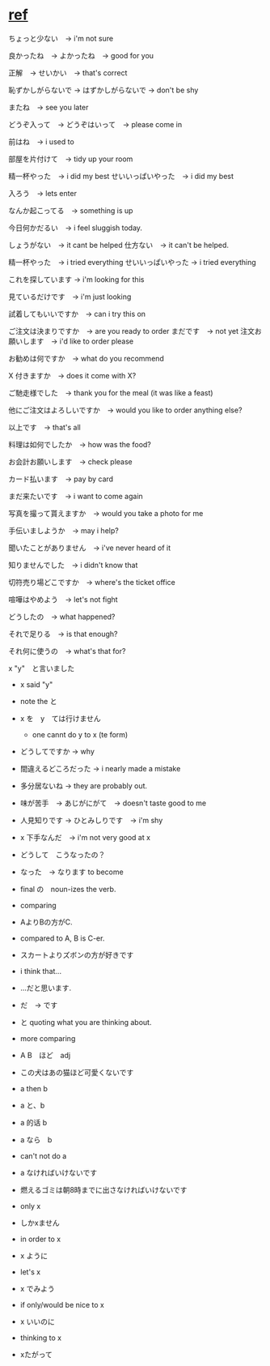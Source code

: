 # [ref](https://www.youtube.com/watch?v=Dy-DmYCcyzA&t=1554s)

ちょっと少ない　→ i'm not sure

良かったね　→ よかったね　→ good for you

正解　→ せいかい　→ that's correct

恥ずかしがらないで → はずかしがらないで → don't be shy

またね　→ see you later

どうぞ入って　→ どうぞはいって　→ please come in

前はね　→ i used to

部屋を片付けて　→ tidy up your room

精一杯やった　→ i did my best
せいいっぱいやった　→ i did my best

入ろう　→ lets enter

なんか起こってる　→ something is up

今日何かだるい　→ i feel sluggish today.

しょうがない　→ it cant be helped
仕方ない　→ it can't be helped.

精一杯やった　→ i tried everything
せいいっぱいやった → i tried everything

これを探しています → i'm looking for this

見ているだけです　→ i'm just looking

試着してもいいですか　→ can i try this on

ご注文は決まりですか　→ are you ready to order
まだです　→ not yet
注文お願いします　→ i'd like to order please

お勧めは何ですか　→ what do you recommend

X 付きますか　→ does it come with X?

ご馳走様でした　→ thank you for the meal (it was like a feast)

他にご注文はよろしいですか　→ would you like to order anything else?

以上です　→ that's all

料理は如何でしたか　→ how was the food?

お会計お願いします　→ check please

カード払います　→ pay by card

まだ来たいです　→ i want to come again

写真を撮って貰えますか　→ would you take a photo for me

手伝いましようか　→ may i help?

聞いたことがありません　→ i've never heard of it

知りませんでした　→ i didn't know that

切符売り場どこですか　→ where's the ticket office

喧嘩はやめよう　→ let's not fight

どうしたの　→ what happened?

それで足りる　→ is that enough?

それ何に使うの　→ what's that for?

x "y"　と言いました
- x said "y"
- note the と

- x を　y　ては行けません
  - one cannt do y to x (te form)

- どうしてですか -> why

- 間違えるどころだった → i nearly made a mistake

- 多分居ないね → they are probably out.

- 味が苦手　→ あじがにがて　→ doesn't taste good to me

- 人見知りです → ひとみしりです　→ i'm shy

- x 下手なんだ　→ i'm not very good at x

- どうして　こうなったの？
 - なった　→ なります to become
 - final の　noun-izes the verb.

 - comparing
 - AよりBの方がC.
 - compared to A, B is C-er.
 - スカートよりズボンの方が好きです

 - i think that...
 - ...だと思います.
 - だ　→ です
 - と quoting what you are thinking about.

- more comparing
- A B　ほど　adj
 - この犬はあの猫ほど可愛くないです

- a then b
- a と、b

- a 的话 b
- a なら　b

- can't not do a
- a なければいけないです
- 燃えるゴミは朝8時までに出さなければいけないです

- only x
- しかxません

- in order to x
- x ように

- let's x
- x でみよう　

- if only/would be nice to x
- x いいのに

- thinking to x
- xたがって